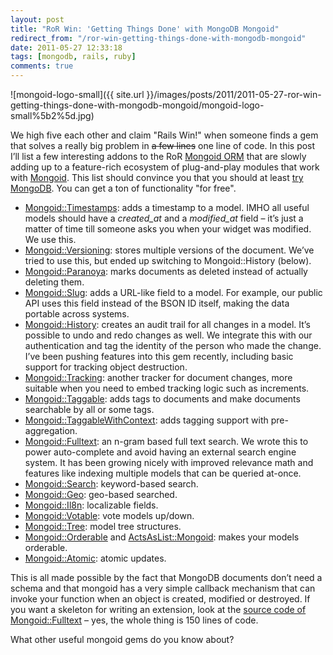 ```yaml
---
layout: post
title: "RoR Win: 'Getting Things Done' with MongoDB Mongoid"
redirect_from: "/ror-win-getting-things-done-with-mongodb-mongoid"
date: 2011-05-27 12:33:18
tags: [mongodb, rails, ruby]
comments: true
---
```

![mongoid-logo-small]({{ site.url }}/images/posts/2011/2011-05-27-ror-win-getting-things-done-with-mongodb-mongoid/mongoid-logo-small%5b2%5d.jpg)

We high five each other and claim "Rails Win!" when someone finds a gem that solves a really big problem in ~~a few lines~~ one line of code. In this post I’ll list a few interesting addons to the RoR [Mongoid ORM](http://mongoid.org/) that are slowly adding up to a feature-rich ecosystem of plug-and-play modules that work with [Mongoid](http://mongoid.org/). This list should convince you that you should at least [try MongoDB](http://www.mongodb.org/). You can get a ton of functionality "for free".

- [Mongoid::Timestamps](http://mongoid.org/docs/extras.html): adds a timestamp to a model. IMHO all useful models should have a _created_at_ and a _modified_at_ field – it’s just a matter of time till someone asks you when your widget was modified. We use this.
- [Mongoid::Versioning](http://mongoid.org/docs/extras.html): stores multiple versions of the document. We’ve tried to use this, but ended up switching to Mongoid::History (below).
- [Mongoid::Paranoya](http://mongoid.org/docs/extras.html): marks documents as deleted instead of actually deleting them.
- [Mongoid::Slug](https://github.com/papercavalier/mongoid-slug): adds a URL-like field to a model. For example, our public API uses this field instead of the BSON ID itself, making the data portable across systems.
- [Mongoid::History](https://github.com/aq1018/mongoid-history): creates an audit trail for all changes in a model. It’s possible to undo and redo changes as well. We integrate this with our authentication and tag the identity of the person who made the change. I’ve been pushing features into this gem recently, including basic support for tracking object destruction.
- [Mongoid::Tracking](https://github.com/twoixter/trackoid): another tracker for document changes, more suitable when you need to embed tracking logic such as increments.
- [Mongoid::Taggable](https://github.com/wilkerlucio/mongoid_taggable): adds tags to documents and make documents searchable by all or some tags.
- [Mongoid::TaggableWithContext](https://github.com/aq1018/mongoid_taggable_with_context): adds tagging support with pre-aggregation.
- [Mongoid::Fulltext](https://github.com/aaw/mongoid_fulltext): an n-gram based full text search. We wrote this to power auto-complete and avoid having an external search engine system. It has been growing nicely with improved relevance math and features like indexing multiple models that can be queried at-once.
- [Mongoid::Search](https://github.com/mauriciozaffari/mongoid_search): keyword-based search.
- [Mongoid::Geo](https://github.com/kristianmandrup/mongoid-geo): geo-based searched.
- [Mongoid::Il8n](https://github.com/Papipo/mongoid_i18n): localizable fields.
- [Mongoid::Votable](https://github.com/vinova/voteable_mongo): vote models up/down.
- [Mongoid::Tree](https://github.com/ticktricktrack/mongoid_tree): model tree structures.
- [Mongoid::Orderable](https://github.com/arkxu/mongoid_order) and [ActsAsList::Mongoid](https://github.com/kristianmandrup/acts_as_list_mongoid): makes your models orderable.
- [Mongoid::Atomic](https://github.com/jcoene/mongoid_atomic): atomic updates.

This is all made possible by the fact that MongoDB documents don’t need a schema and that mongoid has a very simple callback mechanism that can invoke your function when an object is created, modified or destroyed. If you want a skeleton for writing an extension, look at the [source code of Mongoid::Fulltext](https://github.com/aaw/mongoid_fulltext/blob/master/lib/mongoid_fulltext.rb) – yes, the whole thing is 150 lines of code.

What other useful mongoid gems do you know about?
